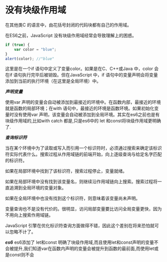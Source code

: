 # 没有块级作用域

在其他类C 的语言中，由花括号封闭的代码块都有自己的作用域。

在ES6之前，JavaScript 没有块级作用域经常会导致理解上的困惑。

```javascript
if (true) {
	var color = "blue";
}
alert(color); //"blue"
```

这里是在一个if 语句中定义了变量color。如果是在C、C++或Java 中，color 会在if 语句执行完毕后被销毁。但在JavaScript 中，if 语句中的变量声明会将变量添加到当前的执行环境（在这里是全局环境）中。

***声明变量***

使用var 声明的变量会自动被添加到最接近的环境中。在函数内部，最接近的环境就是函数的局部环境；在with 语句中，最接近的环境是函数环境。如果初始化变量时没有使用var 声明，该变量会自动被添加到全局环境。其实在es6之前也是有块级作用域的,比如with catch 都是,只是es6中的 let 和const将块级作用域更明确了.

***查询标识符***

当在某个环境中为了读取或写入而引用一个标识符时，必须通过搜索来确定该标识符实际代表什么。搜索过程从作用域链的前端开始，向上逐级查询与给定名字匹配的标识符。

如果在局部环境中找到了该标识符，搜索过程停止，变量就绪。

如果在局部环境中没有找到该变量名，则继续沿作用域链向上搜索。搜索过程将一直追溯到全局环境的变量对象。

如果在全局环境中也没有找到这个标识符，则意味着该变量尚未声明。

变量查询也不是没有代价的。很明显，访问局部变量要比访问全局变量更快，因为不用向上搜索作用域链。

JavaScript 引擎在优化标识符查询方面做得不错，因此这个差别在将来恐怕就可以忽略不计了。

***es6***
es6添加了 let和const 明确了块级作用域,而且使用let和const声明的变量不会被提升,我们知道var在函数内声明的变量会被提升到函数的最前面,而使用let或是const则不会
